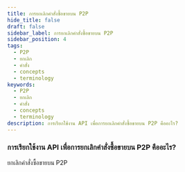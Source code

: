 ```yaml
---
title: การยกเลิกคำสั่งซื้อขายบน P2P
hide_title: false
draft: false
sidebar_label: การยกเลิกคำสั่งซื้อขายบน P2P
sidebar_position: 4
tags:
  - P2P
  - ยกเลิก
  - คำสั่ง
  - concepts
  - terminology
keywords:
  - P2P
  - ยกเลิก
  - คำสั่ง
  - concepts
  - terminology
description: การเรียกใช้งาน API เพื่อการยกเลิกคำสั่งซื้อขายบน P2P คืออะไร?
---
```


### การเรียกใช้งาน API เพื่อการยกเลิกคำสั่งซื้อขายบน P2P คืออะไร?

ยกเลิกคำสั่งซื้อขายบน P2P
